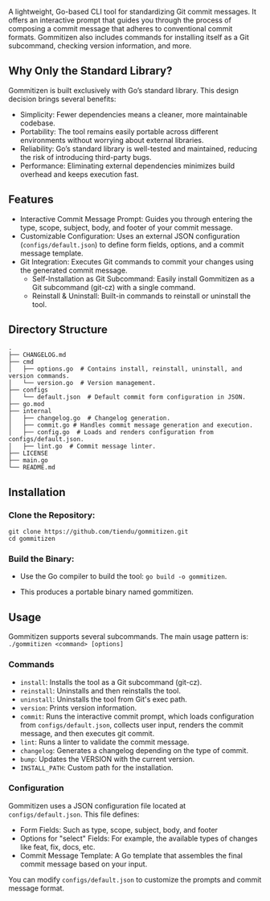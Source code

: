 A lightweight, Go-based CLI tool for standardizing Git commit messages. It offers an interactive prompt that guides you through the process of composing a commit message that adheres to conventional commit formats. Gommitizen also includes commands for installing itself as a Git subcommand, checking version information, and more.

## Why Only the Standard Library?
Gommitizen is built exclusively with Go’s standard library. This design decision brings several benefits:

- Simplicity: Fewer dependencies means a cleaner, more maintainable codebase.
- Portability: The tool remains easily portable across different environments without worrying about external libraries.
- Reliability: Go’s standard library is well-tested and maintained, reducing the risk of introducing third-party bugs.
- Performance: Eliminating external dependencies minimizes build overhead and keeps execution fast.

## Features
- Interactive Commit Message Prompt: Guides you through entering the type, scope, subject, body, and footer of your commit message.
- Customizable Configuration: Uses an external JSON configuration (`configs/default.json`) to define form fields, options, and a commit message template.
- Git Integration: Executes Git commands to commit your changes using the generated commit message.
  - Self-Installation as Git Subcommand: Easily install Gommitizen as a Git subcommand (git-cz) with a single command.
  - Reinstall & Uninstall: Built-in commands to reinstall or uninstall the tool.

## Directory Structure

```
.
├── CHANGELOG.md
├── cmd
│   ├── options.go  # Contains install, reinstall, uninstall, and version commands.
│   └── version.go  # Version management.
├── configs
│   └── default.json  # Default commit form configuration in JSON.
├── go.mod
├── internal
│   ├── changelog.go  # Changelog generation.
│   ├── commit.go # Handles commit message generation and execution.
│   ├── config.go  # Loads and renders configuration from configs/default.json.
│   ├── lint.go  # Commit message linter.
├── LICENSE
├── main.go
└── README.md
```

## Installation

### Clone the Repository:

```
git clone https://github.com/tiendu/gommitizen.git
cd gommitizen
```

### Build the Binary:

- Use the Go compiler to build the tool: `go build -o gommitizen`.

- This produces a portable binary named gommitizen.

## Usage

Gommitizen supports several subcommands. The main usage pattern is: `./gommitizen <command> [options]`

### Commands
- `install`: Installs the tool as a Git subcommand (git-cz).
- `reinstall`: Uninstalls and then reinstalls the tool.
- `uninstall`: Uninstalls the tool from Git's exec path.
- `version`: Prints version information.
- `commit`: Runs the interactive commit prompt, which loads configuration from `configs/default.json`, collects user input, renders the commit message, and then executes git commit.
- `lint`: Runs a linter to validate the commit message.
- `changelog`: Generates a changelog depending on the type of commit.
- `bump`: Updates the VERSION with the current version.
- `INSTALL_PATH`: Custom path for the installation.

### Configuration

Gommitizen uses a JSON configuration file located at `configs/default.json`. This file defines:
- Form Fields: Such as type, scope, subject, body, and footer
- Options for "select" Fields: For example, the available types of changes like feat, fix, docs, etc.
- Commit Message Template: A Go template that assembles the final commit message based on your input.

You can modify `configs/default.json` to customize the prompts and commit message format.

